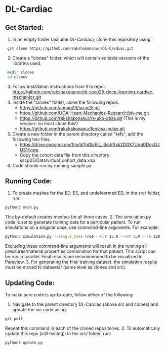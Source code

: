 # DL-Cardiac

## Get Started:

1. In an empty folder (assume DL-Cardiac), clone this repository using:
```bash
 git clone https://github.com/rakshakonanur/DL-Cardiac.git
```
2. Create a "clones" folder, which will contain editable versions of the libraries used.
```bash
 mkdir clones
 cd clones
```
3. Follow installation instructions from this repo: https://github.com/rakshakonanur/rk-sscp25-deep-learning-cardiac-mechanics.git
4. Inside the "clones" folder, clone the following repos:
   - https://github.com/annaqi13/sscp25.git
   - https://github.com/UOA-Heart-Mechanics-Research/biv-me.git
   - https://github.com/rakshakonanur/rk-ukb-atlas.git (This is my version- so must clone this!)
   - https://github.com/rakshakonanur/fenicsx-pulse.git
5. Create a new folder in the parent directory called "refs", add the following two files:
   - https://drive.google.com/file/d/1nGlaEU_l6eJrSsk2DGX7Uqq0DgcDJU31/view
   - Copy the cohort data file from this directory: sscp25/Data/virtual_cohort_data.xlsx
6. Code should run by running sample.py

## Running Code:
1. To create meshes for the ED, ES, and undefoxrmed ED, in the src/ folder, run:
```bash
python3 mesh.py
```
This by-default creates meshes for all three cases.
2. The simulation.py code is set to generate training data for a particular patient. To run simulations on a singular case, use command-line arguments. For example:
```bash
python3 simulation.py --single_case True --PLV 15.0 --PRV 3.0 --Ta 120.0 --N 200
```
Excluding these command-line arguments will result in the running all pressures/material properties combination for that patient. This script can be run in parallel.
Final results are recommended to be visualized in Paraview.
3. For generating the final training dataset, the simulation results must be moved to datasets/ (same level as clones and src). 

## Updating Code:

To make sure code is up-to-date, follow either of the following:
1. Navigate to the parent directory DL-Cardiac (above src and clones) and update the src code using:
```bash
git pull
```
Repeat this command in each of the cloned repositories.
2. To automatically update this repo (still testing):
In the src/ folder, run:
```bash
python3 update.py
```
